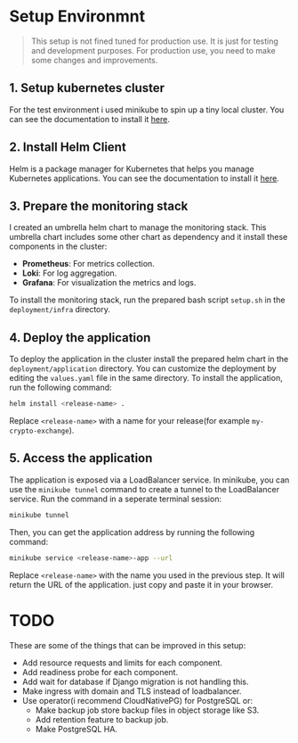 # Setup Environmnt
> This setup is not fined tuned for production use. It is just for testing and development purposes.
> For production use, you need to make some changes and improvements.

## 1. Setup kubernetes cluster
For the test environment i used minikube to spin up a tiny local cluster.
You can see the documentation to install it [here](https://minikube.sigs.k8s.io/docs/start/).

## 2. Install Helm Client
Helm is a package manager for Kubernetes that helps you manage Kubernetes applications.
You can see the documentation to install it [here](https://helm.sh/docs/intro/install/).

## 3. Prepare the monitoring stack
I created an umbrella helm chart to manage the monitoring stack.
This umbrella chart includes some other chart as dependency and it install these components in the cluster:
- **Prometheus**: For metrics collection.
- **Loki**: For log aggregation.
- **Grafana**: For visualization the metrics and logs.

To install the monitoring stack, run the prepared bash script `setup.sh` in the `deployment/infra` directory.

## 4. Deploy the application
To deploy the application in the cluster install the prepared helm chart in the `deployment/application` directory.
You can customize the deployment by editing the `values.yaml` file in the same directory.
To install the application, run the following command:
```bash
helm install <release-name> .
```
Replace `<release-name>` with a name for your release(for example `my-crypto-exchange`).

## 5. Access the application
The application is exposed via a LoadBalancer service.
In minikube, you can use the `minikube tunnel` command to create a tunnel to the LoadBalancer service.
Run the command in a seperate terminal session:
```bash
minikube tunnel
```
Then, you can get the application address by running the following command:
```bash
minikube service <release-name>-app --url
```
Replace `<release-name>` with the name you used in the previous step.
It will return the URL of the application. just copy and paste it in your browser.

# TODO
These are some of the things that can be improved in this setup:
 - Add resource requests and limits for each component.
 - Add readiness probe for each component.
 - Add wait for database if Django migration is not handling this.
 - Make ingress with domain and TLS instead of loadbalancer.
 - Use operator(i recommend CloudNativePG) for PostgreSQL or:
   - Make backup job store backup files in object storage like S3.
   - Add retention feature to backup job.
   - Make PostgreSQL HA.